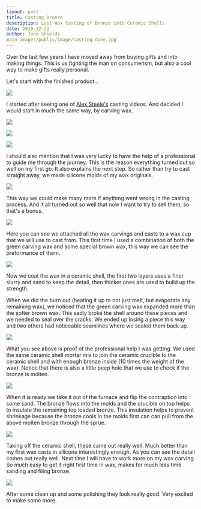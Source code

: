 ```yaml
---
layout: post
title: Casting Bronze
description: Lost Wax Casting of Bronze into Ceramic Shells
date: 2019-12-22
author: Jono Shields
main-image:/public/image/casting-done.jpg
---
```


Over the last few years I have moved away from buying gifts and into making things. This is us fighting the man on consumerism, but also a cool way to make gifts really personal.

Let's start with the finished product...

![](/public/images/casting-done.jpg)

I started after seeing one of [Alex Steele's](https://www.youtube.com/user/alectheblacksmith) casting videos. And decided I would start in much the same way, by carving wax.

![](/public/images/casting-1.jpg)

![](/public/images/casting-2.jpg)

![](/public/images/casting-3.jpg)

I should also mention that I was very lucky to have the help of a professional to guide me through the journey. This is the reason everything turned out so well on my first go. It also explains the next step. So rather than try to cast straight away, we made silicone molds of my wax originals.

![](/public/images/casting-4.jpg)

This way we could make many more if anything went wrong in the casting process. And it all turned out so well that now I want to try to sell them, so that's a bonus.

![](/public/images/casting-5.jpg)

Here you can see we attached all the wax carvings and casts to a wax cup that we will use to cast from. This first time I used a combination of both the green carving wax and some special brown wax, this way we can see the preformance of them.

![](/public/images/casting-7.jpg)

Now we coat the wax in a ceramic shell, the first two layers uses a finer slurry and sand to keep the detail, then thicker ones are used to build up the strength. 

When we did the burn out (heating it up to not just melt, but evaporate any remaining wax), we noticed that the green carving wax expanded more than the softer brown wax. This sadly broke the shell around these pieces and we needed to seal over the cracks. We ended up losing a piece this way and two others had noticeable seamlines where we sealed them back up.

![](/public/images/casting-8.jpg)

What you see above is proof of the professional help I was getting. We used the same ceramic shell mortar mix to join the ceramic crucible to the ceramic shell and with enough bronze inside (10 times the weight of the wax). Notice that there is also a little peep hole that we use to check if the bronze is molten.

![](/public/images/casting-9.jpg)

When it is ready we take it out of the furnace and flip the contraption into some sand. The bronze flows into the molds and the crucible on top helps to insulate the remaining top loaded bronze. This insulation helps to prevent shrinkage because the bronze cools in the molds first can can pull from the above molten bronze through the sprue.

![](/public/images/casting-10.jpg)

Taking off the ceramic shell, these came out really well. Much better than my first wax casts in silicone interestingly enough. As you can see the detail comes out really well. Next time I will have to work more on my wax carving. So much easy to get it right first time in wax, makes for much less time sanding and filing bronze.

![](/public/images/casting-done.jpg)

After some clean up and some polishing they look really good. Very excited to make some more.
